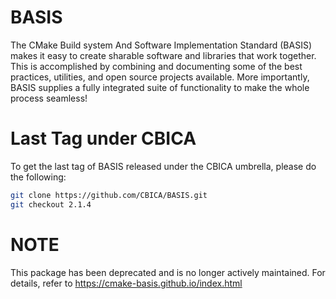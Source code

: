 # BASIS

The CMake Build system And Software Implementation Standard (BASIS) makes it easy to create sharable software and libraries that work together. This is accomplished by combining and documenting some of the best practices, utilities, and open source projects available. More importantly, BASIS supplies a fully integrated suite of functionality to make the whole process seamless!

# Last Tag under CBICA

To get the last tag of BASIS released under the CBICA umbrella, please do the following:

```bash
git clone https://github.com/CBICA/BASIS.git
git checkout 2.1.4
```

# NOTE

This package has been deprecated and is no longer actively maintained. For details, refer to https://cmake-basis.github.io/index.html 
